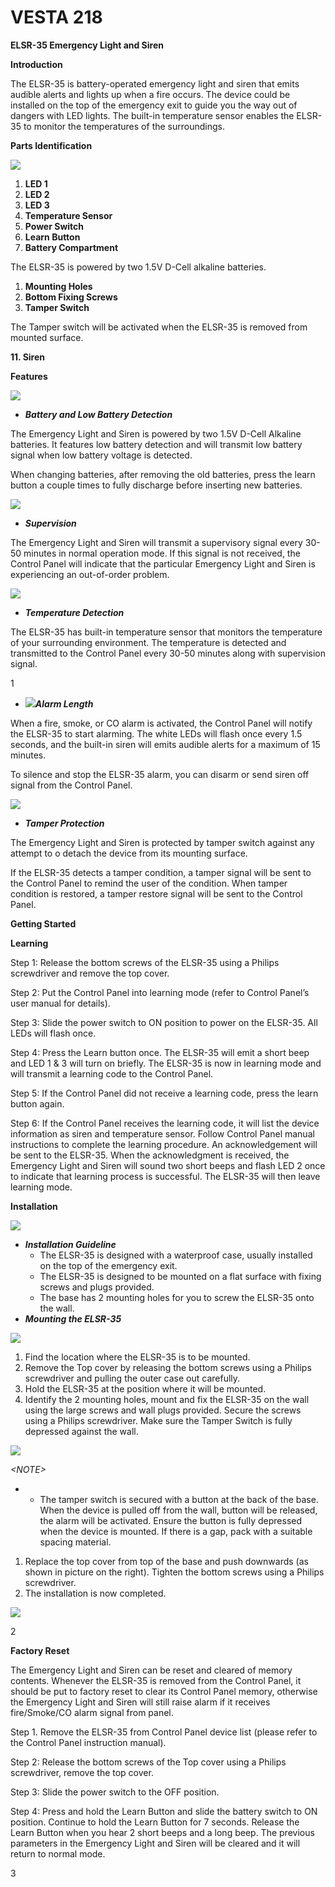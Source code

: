 # VESTA 218

**ELSR-35 Emergency Light and Siren**

**Introduction**

The ELSR-35 is battery-operated emergency light and siren that emits audible alerts and lights up when a fire occurs. The device could be installed on the top of the emergency exit to guide you the way out of dangers with LED lights. The built-in temperature sensor enables the ELSR-35 to monitor the temperatures of the surroundings.

**Parts Identification**

![](<.gitbook/assets/0 (98).jpeg>)

1. **LED 1**
2. **LED 2**
3. **LED 3**
4. **Temperature Sensor**
5. **Power Switch**
6. **Learn Button**
7. **Battery Compartment**

The ELSR-35 is powered by two 1.5V D-Cell alkaline batteries.

1. **Mounting Holes**
2. **Bottom Fixing Screws**
3. **Tamper Switch**

The Tamper switch will be activated when the ELSR-35 is removed from mounted surface.

**11. Siren**

**Features**

![](<.gitbook/assets/1 (76).png>)

* _**Battery and Low Battery Detection**_

The Emergency Light and Siren is powered by two 1.5V D-Cell Alkaline batteries. It features low battery detection and will transmit low battery signal when low battery voltage is detected.

When changing batteries, after removing the old batteries, press the learn button a couple times to fully discharge before inserting new batteries.

![](<.gitbook/assets/2 (81).png>)

* _**Supervision**_

The Emergency Light and Siren will transmit a supervisory signal every 30-50 minutes in normal operation mode. If this signal is not received, the Control Panel will indicate that the particular Emergency Light and Siren is experiencing an out-of-order problem.

![](<.gitbook/assets/3 (81).png>)

* _**Temperature Detection**_

The ELSR-35 has built-in temperature sensor that monitors the temperature of your surrounding environment. The temperature is detected and transmitted to the Control Panel every 30-50 minutes along with supervision signal.

1

* ![](<.gitbook/assets/4 (85).png>)_**Alarm Length**_

When a fire, smoke, or CO alarm is activated, the Control Panel will notify the ELSR-35 to start alarming. The white LEDs will flash once every 1.5 seconds, and the built-in siren will emits audible alerts for a maximum of 15 minutes.

To silence and stop the ELSR-35 alarm, you can disarm or send siren off signal from the Control Panel.

![](<.gitbook/assets/5 (88).png>)

* _**Tamper Protection**_

The Emergency Light and Siren is protected by tamper switch against any attempt to o detach the device from its mounting surface.

If the ELSR-35 detects a tamper condition, a tamper signal will be sent to the Control Panel to remind the user of the condition. When tamper condition is restored, a tamper restore signal will be sent to the Control Panel.

**Getting Started**

**Learning**

Step 1: Release the bottom screws of the ELSR-35 using a Philips screwdriver and remove the top cover.

Step 2: Put the Control Panel into learning mode (refer to Control Panel’s user manual for details).

Step 3: Slide the power switch to ON position to power on the ELSR-35. All LEDs will flash once.

Step 4: Press the Learn button once. The ELSR-35 will emit a short beep and LED 1 & 3 will turn on briefly. The ELSR-35 is now in learning mode and will transmit a learning code to the Control Panel.

Step 5: If the Control Panel did not receive a learning code, press the learn button again.

Step 6: If the Control Panel receives the learning code, it will list the device information as siren and temperature sensor. Follow Control Panel manual instructions to complete the learning procedure. An acknowledgement will be sent to the ELSR-35. When the acknowledgment is received, the Emergency Light and Siren will sound two short beeps and flash LED 2 once to indicate that learning process is successful. The ELSR-35 will then leave learning mode.

**Installation**

![](<.gitbook/assets/6 (57).jpeg>)

* _**Installation Guideline**_
  * The ELSR-35 is designed with a waterproof case, usually installed on the top of the emergency exit.
  * The ELSR-35 is designed to be mounted on a flat surface with fixing screws and plugs provided.
  * The base has 2 mounting holes for you to screw the ELSR-35 onto the wall.
* _**Mounting the ELSR-35**_

![](<.gitbook/assets/7 (53).jpeg>)

1. Find the location where the ELSR-35 is to be mounted.
2. Remove the Top cover by releasing the bottom screws using a Philips screwdriver and pulling the outer case out carefully.
3. Hold the ELSR-35 at the position where it will be mounted.
4. Identify the 2 mounting holes, mount and fix the ELSR-35 on the wall using the large screws and wall plugs provided. Secure the screws using a Philips screwdriver. Make sure the Tamper Switch is fully depressed against the wall.

![](<.gitbook/assets/8 (61).png>)

_\<NOTE>_

*
  * The tamper switch is secured with a button at the back of the base. When the device is pulled off from the wall, button will be released, the alarm will be activated. Ensure the button is fully depressed when the device is mounted. If there is a gap, pack with a suitable spacing material.

1. Replace the top cover from top of the base and push downwards (as shown in picture on the right). Tighten the bottom screws using a Philips screwdriver.
2. The installation is now completed.

![](<.gitbook/assets/9 (59).png>)

2

**Factory Reset**

The Emergency Light and Siren can be reset and cleared of memory contents. Whenever the ELSR-35 is removed from the Control Panel, it should be put to factory reset to clear its Control Panel memory, otherwise the Emergency Light and Siren will still raise alarm if it receives fire/Smoke/CO alarm signal from panel.

Step 1. Remove the ELSR-35 from Control Panel device list (please refer to the Control Panel instruction manual).

Step 2: Release the bottom screws of the Top cover using a Philips screwdriver, remove the top cover.

Step 3: Slide the power switch to the OFF position.

Step 4: Press and hold the Learn Button and slide the battery switch to ON position. Continue to hold the Learn Button for 7 seconds. Release the Learn Button when you hear 2 short beeps and a long beep. The previous parameters in the Emergency Light and Siren will be cleared and it will return to normal mode.

3
